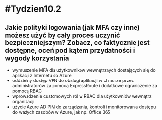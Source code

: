 # #Tydzien10.2

## Jakie polityki logowania (jak MFA czy inne) możesz użyć by cały proces uczynić bezpieczniejszym? Zobacz, co faktycznie jest dostępne, oceń pod kątem przydatności i wygody korzystania

- wymuszenie MFA dla użytkowników wewnętrznych dostających się do aplikacji z Internetu do Azure
- oddzielny dostęp VPN do obsługi aplikacji w chmurze przez administratorów za pomocą ExpressRoute i dodatkowe ograniczenie za pomocą RBAC
- wprowadzenie customowych ról w RBAC dla użytkowniów wewnątrz organizacji
- użycie Azure AD PIM do zarządzania, kontroli i monitorowania dostępu do ważych zasobów w Azure, jak np. Office 365
